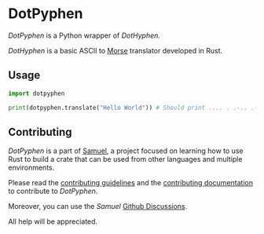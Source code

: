 # DotPyphen

_DotPyphen_ is a Python wrapper of _DotHyphen_.

_DotHyphen_ is a basic ASCII to [Morse](https://en.wikipedia.org/wiki/Morse_code) translator developed in Rust.

## Usage

```python
import dotpyphen

print(dotpyphen.translate("Hello World")) # Should print .... . .-.. .-.. --- / .-- --- .-. .-.. -..
```

## Contributing

_DotPyphen_ is a part of [Samuel](https://github.com/isfegu/samuel), a project focused on learning how to use Rust to build a crate that can be used from other languages and multiple environments.

Please read the [contributing guidelines](https://github.com/isfegu/samuel#contributing) and the [contributing documentation](./CONTRIBUTING.md) to contribute to _DotPyphen_.

Moreover, you can use the _Samuel_ [Github Discussions](https://github.com/isfegu/samuel/discussions).

All help will be appreciated.
